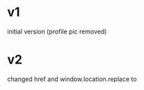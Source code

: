 # v1
  initial version (profile pic removed)
# v2
  changed href and window.location.replace to <Link>